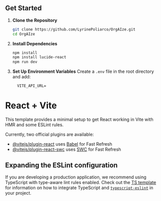 

## Get Started

1. **Clone the Repository**
   ```bash
   git clone https://github.com/LyrinePoliarco/OrgAIze.git
   cd OrgAIze
   ```

2. **Install Dependencies**
   ```bash
   npm install
   npm install lucide-react
   npm run dev
   ```

3. **Set Up Environment Variables**
   Create a `.env` file in the root directory and add:  
   ```
     VITE_API_URL=
   ```





# React + Vite

This template provides a minimal setup to get React working in Vite with HMR and some ESLint rules.

Currently, two official plugins are available:

- [@vitejs/plugin-react](https://github.com/vitejs/vite-plugin-react/blob/main/packages/plugin-react) uses [Babel](https://babeljs.io/) for Fast Refresh
- [@vitejs/plugin-react-swc](https://github.com/vitejs/vite-plugin-react/blob/main/packages/plugin-react-swc) uses [SWC](https://swc.rs/) for Fast Refresh

## Expanding the ESLint configuration

If you are developing a production application, we recommend using TypeScript with type-aware lint rules enabled. Check out the [TS template](https://github.com/vitejs/vite/tree/main/packages/create-vite/template-react-ts) for information on how to integrate TypeScript and [`typescript-eslint`](https://typescript-eslint.io) in your project.

